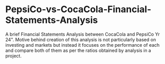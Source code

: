 # PepsiCo-vs-CocaCola-Financial-Statements-Analysis
A brief Financial Statements Analysis between CocaCola and PepsiCo Yr 24". Motive behind creation of this analysis is not particularly based on investing and markets but instead it focuses on the performance of each and compare both of them as per the ratios obtained by analysis in a project.
